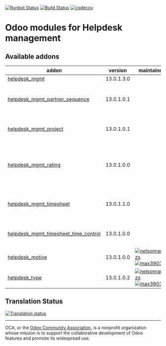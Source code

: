 [![Runbot Status](https://runbot.odoo-community.org/runbot/badge/flat/282/13.0.svg)](https://runbot.odoo-community.org/runbot/repo/github-com-oca-helpdesk-282)
[![Build Status](https://travis-ci.com/OCA/helpdesk.svg?branch=13.0)](https://travis-ci.com/OCA/helpdesk)
[![codecov](https://codecov.io/gh/OCA/helpdesk/branch/13.0/graph/badge.svg)](https://codecov.io/gh/OCA/helpdesk)

# Odoo modules for Helpdesk management

[//]: # (addons)

Available addons
----------------
addon | version | maintainers | summary
--- | --- | --- | ---
[helpdesk_mgmt](helpdesk_mgmt/) | 13.0.1.3.0 |  | Helpdesk
[helpdesk_mgmt_partner_sequence](helpdesk_mgmt_partner_sequence/) | 13.0.1.0.1 |  | Provides different partner sequence in Helpdesk.
[helpdesk_mgmt_project](helpdesk_mgmt_project/) | 13.0.1.0.1 |  | Add the option to select project in the tickets.
[helpdesk_mgmt_rating](helpdesk_mgmt_rating/) | 13.0.1.0.0 |  | This module allows customer to rate the assistance received on a ticket.
[helpdesk_mgmt_timesheet](helpdesk_mgmt_timesheet/) | 13.0.1.1.0 |  | Add HR Timesheet to the tickets for Helpdesk Management.
[helpdesk_mgmt_timesheet_time_control](helpdesk_mgmt_timesheet_time_control/) | 13.0.1.0.0 |  | Helpdesk Management Timesheet Time Control
[helpdesk_motive](helpdesk_motive/) | 13.0.1.0.0 | [![nelsonramirezs](https://github.com/nelsonramirezs.png?size=30px)](https://github.com/nelsonramirezs) [![max3903](https://github.com/max3903.png?size=30px)](https://github.com/max3903) | Keep the motive
[helpdesk_type](helpdesk_type/) | 13.0.1.0.2 | [![nelsonramirezs](https://github.com/nelsonramirezs.png?size=30px)](https://github.com/nelsonramirezs) [![max3903](https://github.com/max3903.png?size=30px)](https://github.com/max3903) | Add a type to your tickets

[//]: # (end addons)

## Translation Status

[![Translation status](https://translation.odoo-community.org/widgets/helpdesk-13-0/-/multi-auto.svg)](https://translation.odoo-community.org/engage/helpdesk-13-0/?utm_source=widget)

----

OCA, or the [Odoo Community Association](http://odoo-community.org/), is a nonprofit organization whose
mission is to support the collaborative development of Odoo features and
promote its widespread use.
